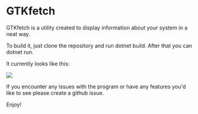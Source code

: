 # GTKfetch

GTKfetch is a utility created to display information about your system in a neat way.

To build it, just clone the repository and run dotnet build. After that you can dotnet run.

It currently looks like this:

![](https://upload.iamrai.online/gtkfetch.png)

If you encounter any issues with the program or have any features you'd like to see please create a github issue.

Enjoy!
